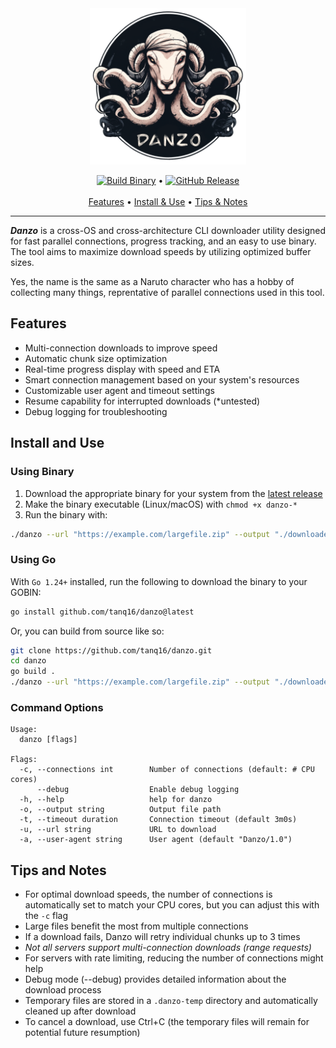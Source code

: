 <div align="center">
  <img src=".github/assets/logo.png" alt="Danzo Logo" width="250">

  <a href="https://github.com/tanq16/danzo/actions/workflows/binary.yml"><img alt="Build Binary" src="https://github.com/tanq16/danzo/actions/workflows/binary.yml/badge.svg"></a> &bull; <a href="https://github.com/Tanq16/danzo/releases"><img alt="GitHub Release" src="https://img.shields.io/github/v/release/tanq16/danzo"></a><br><br>
  <a href="#features">Features</a> &bull; <a href="#installation-and-usage">Install & Use</a> &bull; <a href="#tips-and-notes">Tips & Notes</a>
</div>

---

***Danzo*** is a cross-OS and cross-architecture CLI downloader utility designed for fast parallel connections, progress tracking, and an easy to use binary. The tool aims to maximize download speeds by utilizing optimized buffer sizes.

Yes, the name is the same as a Naruto character who has a hobby of collecting many things, reprentative of parallel connections used in this tool.

## Features

- Multi-connection downloads to improve speed
- Automatic chunk size optimization
- Real-time progress display with speed and ETA
- Smart connection management based on your system's resources
- Customizable user agent and timeout settings
- Resume capability for interrupted downloads (&ast;untested)
- Debug logging for troubleshooting

## Install and Use

### Using Binary

1. Download the appropriate binary for your system from the [latest release](https://github.com/tanq16/danzo/releases/latest)
2. Make the binary executable (Linux/macOS) with `chmod +x danzo-*`
3. Run the binary with:

```bash
./danzo --url "https://example.com/largefile.zip" --output "./downloaded-file.zip"
```

### Using Go

With `Go 1.24+` installed, run the following to download the binary to your GOBIN:

```bash
go install github.com/tanq16/danzo@latest
```

Or, you can build from source like so:

```bash
git clone https://github.com/tanq16/danzo.git
cd danzo
go build .
./danzo --url "https://example.com/largefile.zip" --output "./downloaded-file.zip"
```

### Command Options

```
Usage:
  danzo [flags]

Flags:
  -c, --connections int        Number of connections (default: # CPU cores)
      --debug                  Enable debug logging
  -h, --help                   help for danzo
  -o, --output string          Output file path
  -t, --timeout duration       Connection timeout (default 3m0s)
  -u, --url string             URL to download
  -a, --user-agent string      User agent (default "Danzo/1.0")
```

## Tips and Notes

- For optimal download speeds, the number of connections is automatically set to match your CPU cores, but you can adjust this with the `-c` flag
- Large files benefit the most from multiple connections
- If a download fails, Danzo will retry individual chunks up to 3 times
- *Not all servers support multi-connection downloads (range requests)*
- For servers with rate limiting, reducing the number of connections might help
- Debug mode (--debug) provides detailed information about the download process
- Temporary files are stored in a `.danzo-temp` directory and automatically cleaned up after download
- To cancel a download, use Ctrl+C (the temporary files will remain for potential future resumption)
